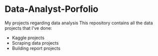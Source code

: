 # Data-Analyst-Porfolio
My projects regarding data analysis
This repository contains all the data projects that I've done:
- Kaggle projects
- Scraping data projects
- Building report projects
